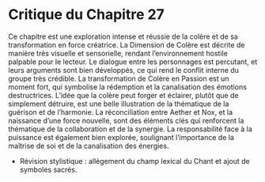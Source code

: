 # Critique du Chapitre 27

Ce chapitre est une exploration intense et réussie de la colère et de sa transformation en force créatrice. La Dimension de Colère est décrite de manière très visuelle et sensorielle, rendant l’environnement hostile palpable pour le lecteur. Le dialogue entre les personnages est percutant, et leurs arguments sont bien développés, ce qui rend le conflit interne du groupe très crédible.
La transformation de Colère en Passion est un moment fort, qui symbolise la rédemption et la canalisation des émotions destructrices. L’idée que la colère peut forger et éclairer, plutôt que de simplement détruire, est une belle illustration de la thématique de la guérison et de l’harmonie.
La réconciliation entre Aether et Nox, et la naissance d’une force nouvelle, sont des éléments clés qui renforcent la thématique de la collaboration et de la synergie. La responsabilité face à la puissance est également bien explorée, soulignant l’importance de la maîtrise de soi et de la canalisation des énergies.
- Révision stylistique : allègement du champ lexical du Chant et ajout de symboles sacrés.

